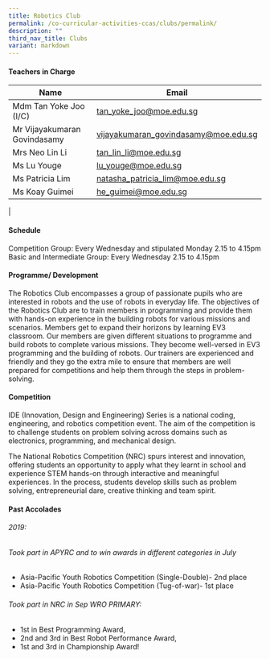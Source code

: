 ```yaml
---
title: Robotics Club
permalink: /co-curricular-activities-ccas/clubs/permalink/
description: ""
third_nav_title: Clubs
variant: markdown
---
```

#### **Teachers in Charge**

 | Name | Email |
 | -------- | -------- |
|Mdm Tan Yoke Joo (I/C)	|[tan_yoke_joo@moe.edu.sg](mailto:tan_yoke_joo@moe.edu.sg)|		
|Mr Vijayakumaran Govindasamy	|[vijayakumaran_govindasamy@moe.edu.sg](mailto:vijayakumaran_govindasamy@moe.edu.sg)|
|Mrs	Neo Lin Li 	|[tan_lin_li@moe.edu.sg](mailto:tan_lin_li@moe.edu.sg)|	
|Ms Lu Youge 	|[lu_youge@moe.edu.sg](mailto:lu_youge@moe.edu.sg)|	
|Ms Patricia Lim	|[natasha_patricia_lim@moe.edu.sg](mailto:natasha_patricia_lim@moe.edu.sg)|		
|Ms Koay Guimei|[he_guimei@moe.edu.sg](mailto:he_guimei@moe.edu.sg)|
|
#### **Schedule**
Competition Group: Every Wednesday and stipulated Monday 2.15 to 4.15pm<br>
Basic and Intermediate Group: Every Wednesday 2.15 to 4.15pm

#### **Programme/ Development**

The Robotics Club encompasses a group of passionate pupils who are interested in robots and the use of robots in everyday life.
The objectives of the Robotics Club are to train members in programming and provide them with hands-on experience in the building robots for various missions and scenarios. Members get to expand their horizons by learning EV3 classroom. Our members are given different situations to programme and build robots to complete various missions. They become well-versed in EV3 programming and the building of robots. Our trainers are experienced and friendly and they go the extra mile to ensure that members are well prepared for competitions and help them through the steps in problem-solving.


#### **Competition**
IDE (Innovation, Design and Engineering) Series is a national coding, engineering, and robotics competition event. The aim of the competition is to challenge students on problem solving across domains such as electronics, programming, and mechanical design. 

The National Robotics Competition (NRC) spurs interest and innovation, offering students an opportunity to apply what they learnt in school and experience STEM hands-on through interactive and meaningful experiences. In the process, students develop skills such as problem solving, entrepreneurial dare, creative thinking and team spirit.



#### **Past Accolades**

###### 2019:
###### Took part in APYRC and to win awards in different categories in July
-	Asia-Pacific Youth Robotics Competition (Single-Double)- 2nd place
-	Asia-Pacific Youth Robotics Competition (Tug-of-war)- 1st place
###### Took part in NRC in Sep WRO PRIMARY: 
-	1st in Best Programming Award, 
-	2nd and 3rd in Best Robot Performance Award, 
-	1st and 3rd in Championship Award!

<br>